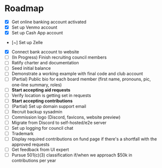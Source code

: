 # Roadmap

- [x] Get online banking account activated
- [x] Set up Venmo account
- [x] Set up Cash App account
- [~] Set up Zelle
- [x] Connect bank account to website
- [ ] (In Progress) Finish recruiting council members
- [ ] Ratify charter and documentation
- [ ] Seed initial balance
- [ ] Demonstrate a working example with final code and club account
- [ ] (Partial) Public bio for each board member (first name, pronouns, pic, one-line summary, roles)
- [ ] **Start accepting aid requests**
- [ ] Verify location is getting set in requests
- [ ] **Start accepting contributions**
- [ ] (Partial) Set up domain support email
- [ ] Recruit backup sysadmin
- [ ] Commission logo (Discord, favicons, website preview)
- [ ] Migrate from Discord to self-hosted/e2e server
- [ ] Set up logging for council chat
- [ ] Trademark
- [ ] Display required contributions on fund page if there's a shortfall with the approved requests
- [ ] Get feedback from UI expert
- [ ] Pursue 501(c)(3) classification if/when we approach $50k in contributions per year
